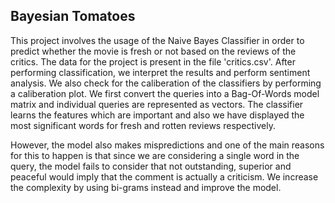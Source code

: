 ## Bayesian Tomatoes

This project involves the usage of the Naive Bayes Classifier in order to predict whether the movie is fresh or not based on the reviews of the critics. The data for the project is present in the file 'critics.csv'. After performing classification, we interpret the results and perform sentiment analysis. We also check for the caliberation of the classifiers by performing a caliberation plot. We first convert the queries into a Bag-Of-Words model matrix and individual queries are represented as vectors. The classifier learns the features which are important and also we have displayed the most significant words for fresh and rotten reviews respectively.

However, the model also makes mispredictions and one of the main reasons for this to happen is that since we are considering a single word in the query, the model fails to consider that not outstanding, superior and peaceful would imply that the comment is actually a criticism. We increase the complexity by using bi-grams instead and improve the model.
